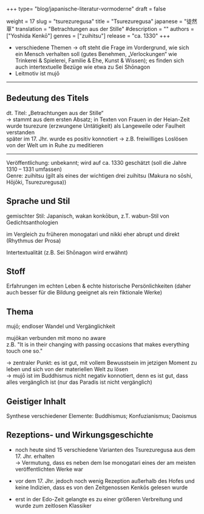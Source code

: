 +++
type= "blog/japanische-literatur-vormoderne"
draft = false

weight = 17
slug = "tsurezuregusa"
title = "Tsurezuregusa"
japanese = "徒然草"
translation = "Betrachtungen aus der Stille"
#description = ""
authors = ["Yoshida Kenkō"]
genres = ["zuihitsu"]
release = "ca. 1330"
+++

- verschiedene Themen -> oft steht die Frage im Vordergrund, wie sich ein Mensch verhalten soll
(gutes Benehmen, „Verlockungen“ wie Trinkerei & Spielerei, Familie & Ehe, Kunst & Wissen); es
finden sich auch intertextuelle Bezüge wie etwa zu Sei Shōnagon
- Leitmotiv ist mujō

---

## Bedeutung des Titels

dt. Titel: „Betrachtungen aus der Stille“  
-> stammt aus dem ersten Absatz; in Texten von Frauen in der Heian-Zeit wurde tsurezure (erzwungene Untätigkeit) als Langeweile oder Faulheit verstanden  
später im 17. Jhr. wurde es positiv konnotiert -> z.B. freiwilliges Loslösen von der Welt um in Ruhe zu meditieren

---

Veröffentlichung: unbekannt; wird auf ca. 1330 geschätzt (soll die Jahre 1310 – 1331 umfassen)  
Genre: zuihitsu (gilt als eines der wichtigen drei zuihitsu (Makura no sōshi, Hōjōki, Tsurezuregusa))  

## Sprache und Stil

gemischter Stil: Japanisch, wakan konkōbun, z.T. wabun-Stil von Gedichtsanthologien

im Vergleich zu früheren monogatari und nikki eher abrupt und direkt (Rhythmus der Prosa)

Intertextualität (z.B. Sei Shōnagon wird erwähnt)

## Stoff

Erfahrungen im echten Leben & echte historische Persönlichkeiten (daher auch besser für die Bildung geeignet als rein fiktionale Werke)

## Thema

mujō; endloser Wandel und Vergänglichkeit

mujōkan verbunden mit mono no aware  
z.B. "It is in their changing with passing occasions that makes everything touch one so."

-> zentraler Punkt: es ist gut, mit vollem Bewusstsein im jetzigen Moment zu leben und sich von der materiellen Welt zu lösen  
-> mujō ist im Buddhismus nicht negativ konnotiert, denn es ist gut, dass alles vergänglich ist (nur das Paradis ist nicht vergänglich)

## Geistiger Inhalt

Synthese verschiedener Elemente:
Buddhismus; Konfuzianismus; Daoismus

## Rezeptions- und Wirkungsgeschichte

- noch heute sind 15 verschiedene Varianten des Tsurezuregusa aus dem 17. Jhr. erhalten  
  -> Vermutung, dass es neben dem Ise monogatari eines der am meisten veröffentlichten Werke war

- vor dem 17. Jhr. jedoch noch wenig Rezeption außerhalb des Hofes und keine Indizien, dass es von den Zeitgenossen Kenkōs gelesen wurde
- erst in der Edo-Zeit gelangte es zu einer größeren Verbreitung und wurde zum zeitlosen Klassiker
